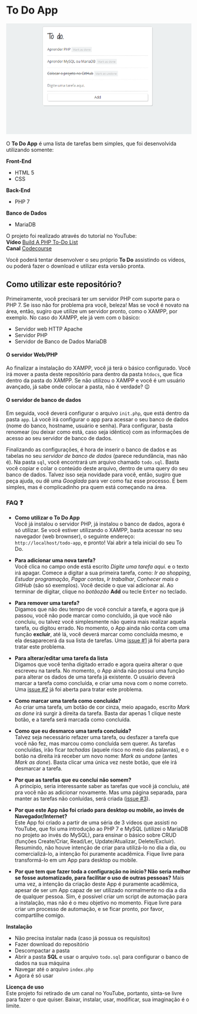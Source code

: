 # To Do App

![To-Do List](/img/tela-inicial.png)

O **To Do App** é uma lista de tarefas bem simples, que foi desenvolvida utilizando somente:  

**Front-End**  
  - HTML 5
  - CSS

**Back-End**  
  - PHP 7

**Banco de Dados**  
  - MariaDB

O projeto foi realizado através do tutorial no YouTube:  
**Vídeo** [Build A PHP To-Do List](https://www.youtube.com/watch?v=wt3txKJCh-4)  
**Canal** [Codecourse](https://www.youtube.com/user/phpacademy)  

Você poderá tentar desenvolver o seu próprio **To Do** assistindo os vídeos, ou poderá fazer o download e utilizar esta versão pronta.

## Como utilizar este repositório?
Primeiramente, você precisará ter um servidor PHP com suporte para o PHP 7. Se isso não for problema pra você, beleza! Mas se você é novato na área, então, sugiro que utilize um servidor pronto, como o XAMPP, por exemplo. No caso do XAMPP, ele já vem com o básico:
- Servidor web HTTP Apache
- Servidor PHP
- Servidor de Banco de Dados MariaDB

#### O servidor Web/PHP
Ao finalizar a instalação do XAMPP, você já terá o básico configurado. Você irá mover a pasta deste repositório para dentro da pasta ```htdocs```, que fica dentro da pasta do XAMPP. Se não utilizou o XAMPP e você é um usuário avançado, já sabe onde colocar a pasta, não é verdade?
:wink:

#### O servidor de banco de dados
Em seguida, você deverá configurar o arquivo ```init.php```, que está dentro da pasta ```app```. Lá você irá configurar o app para acessar o seu banco de dados (nome do banco, hostname, usuário e senha). Para configurar, basta renomear (ou deixar como está, caso seja idêntico) com as informações de acesso ao seu servidor de banco de dados.  

Finalizando as configurações, é hora de inserir o banco de dados e as tabelas no seu *servidor de banco de dados* (parece redundância, mas não é). Na pasta ```sql```, você encontrará um arquivo chamado ```todo.sql```. Basta você copiar e colar o conteúdo deste arquivo, dentro de uma query do seu banco de dados. Talvez isso seja novidade para você, então, sugiro que peça ajuda, ou dê uma *Googlada* para ver como faz esse processo. É bem simples, mas é complicadinho pra quem está começando na área.

### FAQ :question:
- **Como utilizar o To Do App**  
  Você já instalou o servidor PHP, já instalou o banco de dados, agora é só utilizar. Se você estiver utilizando o XAMPP, basta acessar no seu navegador (web brownser), o seguinte endereço: ```http://localhost/todo-app```, e pronto! Vai abrir a tela inicial do seu To Do.  

- **Para adicionar uma nova tarefa?**  
    Você clica no campo onde está escrito *Digite uma tarefa aqui.* e o texto irá apagar. Comece a digitar a sua primeira tarefa, como: *Ir ao shopping*, *Estudar programação*, *Pagar contas*, *Ir trabalhar*, *Conhecer mais o GitHub* (são só exemplos). Você decide o que vai adicionar aí. Ao terminar de digitar, clique no *botãozão* **Add** ou tecle <kbd>Enter</kbd> no teclado.  

- **Para remover uma tarefa?**  
  Digamos que não deu tempo de você concluir a tarefa, e agora que já passou, você não pode marcar como concluído, já que você não concluiu, ou talvez você simplesmente não queira mais realizar aquela tarefa, ou digitou errado. No momento, o App ainda não conta com uma função **excluir**, até lá, você deverá marcar como concluída mesmo, e ela desaparecerá da sua lista de tarefas.
  Uma [issue #1](https://github.com/brcmesquita/todo-app/issues/1) já foi aberta para tratar este problema.

- **Para alterar/editar uma tarefa da lista**  
  Digamos que você tenha digitado errado e agora queira alterar o que escreveu na tarefa. No momento, o App ainda não possui uma função para alterar os dados de uma tarefa já existente. O usuário deverá marcar a tarefa como concluída, e criar uma nova com o nome correto.
  Uma [issue #2](https://github.com/brcmesquita/todo-app/issues/2) já foi aberta para tratar este problema.

- **Como marcar uma tarefa como concluída?**  
  Ao criar uma tarefa, um botão de cor cinza, meio apagado, escrito *Mark as done* irá surgir à direita da tarefa. Basta dar apenas 1 clique neste botão, e a tarefa será marcada como concluída.

- **Como que eu desmarco uma tarefa concluída?**  
  Talvez seja necessário refazer uma tarefa, ou desfazer a tarefa que você não fez, mas marcou como concluída sem querer. As tarefas concluídas, irão ficar *tachadas* (aquele risco no meio das palavras), e o botão na direita irá receber um novo nome: *Mark as undone* (antes *Mark as done*). Basta clicar uma única vez neste botão, que ele irá desmarcar a tarefa.

- **Por que as tarefas que eu conclui não somem?**  
  A princípio, seria interessante saber as tarefas que você já concluiu, até pra você não as adicionar novamente. Mas uma página separada, para manter as tarefas não conluídas, será criada ([issue #3](https://github.com/brcmesquita/todo-app/issues/3)).

- **Por que este App não foi criado para desktop ou mobile, ao invés de Navegador/Internet?**  
  Este App foi criado a partir de uma séria de 3 vídeos que assisti no YouTube, que foi uma introdução ao PHP 7 e MySQL (utilizei o MariaDB no projeto ao invés do MySQL), para ensinar o básico sobre CRUD (funções Create/Criar, Read/Ler, Update/Atualizar, Delete/Excluir). Resumindo, não houve intenção de criar para utilizá-lo no dia a dia, ou comercializá-lo, a intenção foi puramente acadêmica. Fique livre para transformá-lo em um App para desktop ou mobile.

- **Por que tem que fazer toda a configuração no início? Não seria melhor se fosse automatizado, para facilitar o uso de outras pessoas?** 
  Mais uma vez, a intenção da criação deste App é puramente acadêmica, apesar de ser um App capaz de ser utilizado normalmente no dia a dia de qualquer pessoa. Sim, é possível criar um script de automação para a instalação, mas não é o meu objetivo no momento. Fique livre para criar um processo de automação, e se ficar pronto, por favor, compartilhe comigo.






**Instalação**
- Não precisa instalar nada (caso já possua os requisitos)
- Fazer download do repositório
- Descompactar a pasta
- Abrir a pasta **SQL** e usar o arquivo `todo.sql` para configurar o banco de dados na sua máquina
- Navegar até o arquivo `index.php`
- Agora é só usar

**Licença de uso**  
Este projeto foi retirado de um canal no YouTube, portanto, sinta-se livre para fazer o que quiser. Baixar, instalar, usar, modificar, sua imaginação é o limite.  



